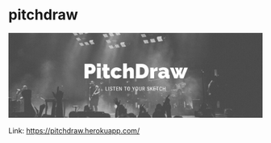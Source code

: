 # pitchdraw

!["PitchDraw Logo"](https://github.com/carlcrede/pitchdraw/blob/main/PitchDraw.png)

Link: https://pitchdraw.herokuapp.com/
